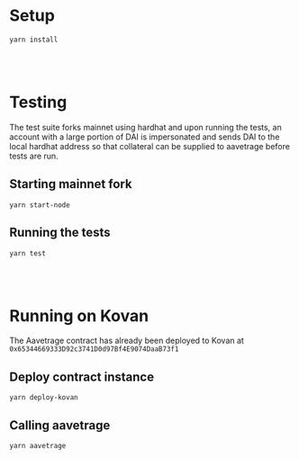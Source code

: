 # Setup
```yarn install```

<br></br>

# Testing

The test suite forks mainnet using hardhat and upon running the tests, an account with a large portion of DAI is impersonated and sends DAI to the local hardhat address so that collateral can be supplied to aavetrage before tests are run.

## Starting mainnet fork
```yarn start-node```

## Running the tests
```yarn test```

<br></br>

# Running on Kovan

The Aavetrage contract has already been deployed to Kovan at ```0x65344669333D92c3741D0d97Bf4E9074DaaB73f1```

## Deploy contract instance
```yarn deploy-kovan```

## Calling aavetrage
```yarn aavetrage```